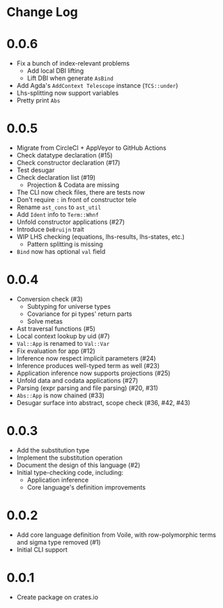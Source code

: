 # Change Log

# 0.0.6

+ Fix a bunch of index-relevant problems
  + Add local DBI lifting
  + Lift DBI when generate `AsBind`
+ Add Agda's `AddContext Telescope` instance (`TCS::under`)
+ Lhs-splitting now support variables
+ Pretty print `Abs`

# 0.0.5

+ Migrate from CircleCI + AppVeyor to GitHub Actions
+ Check datatype declaration (#15)
+ Check constructor declaration (#17)
+ Test desugar
+ Check declaration list (#19)
  + Projection & Codata are missing
+ The CLI now check files, there are tests now
+ Don't require `:` in front of constructor tele
+ Rename `ast_cons` to `ast_util`
+ Add `Ident` info to `Term::Whnf`
+ Unfold constructor applications (#27)
+ Introduce `DeBruijn` trait
+ WIP LHS checking (equations, lhs-results, lhs-states, etc.)
  + Pattern splitting is missing
+ `Bind` now has optional `val` field

# 0.0.4

+ Conversion check (#3)
  + Subtyping for universe types
  + Covariance for pi types' return parts
  + Solve metas
+ Ast traversal functions (#5)
+ Local context lookup by uid (#7)
+ `Val::App` is renamed to `Val::Var`
+ Fix evaluation for app (#12)
+ Inference now respect implicit parameters (#24)
+ Inference produces well-typed term as well (#23)
+ Application inference now supports projections (#25)
+ Unfold data and codata applications (#27)
+ Parsing (expr parsing and file parsing) (#20, #31)
+ `Abs::App` is now chained (#33)
+ Desugar surface into abstract, scope check (#36, #42, #43)

# 0.0.3

+ Add the substitution type
+ Implement the substitution operation
+ Document the design of this language (#2)
+ Initial type-checking code, including:
  + Application inference
  + Core language's definition improvements

# 0.0.2

+ Add core language definition from Voile,
  with row-polymorphic terms and sigma type removed (#1)
+ Initial CLI support

# 0.0.1

+ Create package on crates.io
